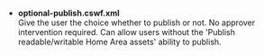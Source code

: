 *   **optional-publish.cswf.xml**  
    Give the user the choice whether to publish or not. No approver intervention
    required. Can allow users without the 'Publish readable/writable Home Area assets'
    ability to publish.